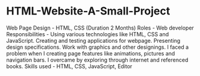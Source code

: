 # HTML-Website-A-Small-Project
Web Page Design - HTML, CSS (Duration 2 Months)
Roles - Web developer
Responsibilities -
Using various technologies like HTML, CSS and JavaScript.
Creating and testing applications for webpage.
Presenting design specifications.
Work with graphics and other designings.
I faced a problem when I creating page features like animations, pictures and navigation bars.
I overcame by exploring through internet and referenced books.
Skills used - HTML, CSS, JavaScript, Editor
